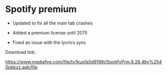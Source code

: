 # Spotify premium 
- Updated to fix all the main tab crashes

- Added a premium license until 2075

- Fixed an issue with the lycrics sync

Download link:

https://www.mediafire.com/file/tx1kuofa5d9198j/SpotifyPrm.9.28.4by%2540pbkzz.apk/file
